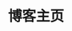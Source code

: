 ---
home: true
layout: BlogHome
icon: home
title: 博客主页
hero: true
heroText: coldgust的博客
heroFullScreen: false
#bgImage: false
bgImageStyle: {
  background-color: "black",
  background-image: "radial-gradient(white, rgba(255,255,255,.2) 2px, transparent 40px), radial-gradient(white, rgba(255,255,255,.15) 1px, transparent 30px), radial-gradient(white, rgba(255,255,255,.1) 2px, transparent 40px), radial-gradient(rgba(255,255,255,.4), rgba(255,255,255,.1) 2px, transparent 30px)",
  background-size: "550px 550px, 350px 350px, 250px 250px, 150px 150px",
  background-position: "0 0, 40px 60px, 130px 270px, 70px 100px",
  background-repeat: "repeat",
}
---